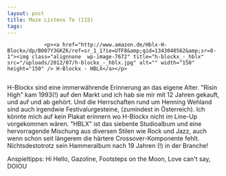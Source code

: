 ```yaml
---
layout: post
title: Maze Listens To (115)
tags:
---
```



                <p><a href="http://www.amazon.de/Hblx-H-Blockx/dp/B007Y3GKZK/ref=sr_1_1?ie=UTF8&amp;qid=1343048562&amp;sr=8-1"><img class="alignnone  wp-image-7672" title="h-blockx_-_hblx" src="/uploads/2012/07/h-blockx_-_hblx.jpg" alt="" width="150" height="150" /> H-Blockx - HBLX</a></p>
<img src="/uploads/2010/02/maze_listens_to_5stars.png" alt="" />
<p>H-Blockx sind eine immerwährende Erinnerung an das eigene Alter. &quot;Risin High&quot; kam 1993(!) auf den Markt und ich hab sie mir mit 12 Jahren gekauft, und auf und ab gehört. Und die Herrschaften rund um Henning Wehland sind auch irgendwie Festivalurgesteine, (zumindest in Österreich). Ich könnte mich auf kein Plakat erinnern wo H-Blockx nicht im Line-Up vorgekommen wären. &quot;HBLX&quot; ist das siebente Studioalbum und eine hervorragende Mischung aus diversen Stilen wie Rock und Jazz, auch wenn schon seit längerem die härtere Crossover-Komponente fehlt. Nichtsdestotrotz sein Hammeralbum nach 19 Jahren (!) in der Branche!</p>
<p>Anspieltipps: Hi Hello, Gazoline, Footsteps on the Moon, Love can't say, DOIOU</p>
